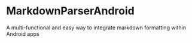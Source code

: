 # MarkdownParserAndroid
A multi-functional and easy way to integrate markdown formatting within Android apps
